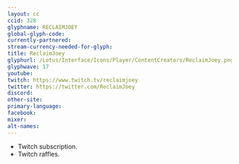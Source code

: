 ```yaml
---
layout: cc
ccid: 328
glyphname: RECLAIMJOEY
global-glyph-code:
currently-partnered:
stream-currency-needed-for-glyph:
title: ReclaimJoey
glyphurl: /Lotus/Interface/Icons/Player/ContentCreators/ReclaimJoey.png
glyphwave: 17
youtube:
twitch: https://www.twitch.tv/reclaimjoey
twitter: https://twitter.com/ReclaimJoey
discord:
other-site:
primary-language:
facebook:
mixer:
alt-names:
---
```

* Twitch subscription.
* Twitch raffles.

